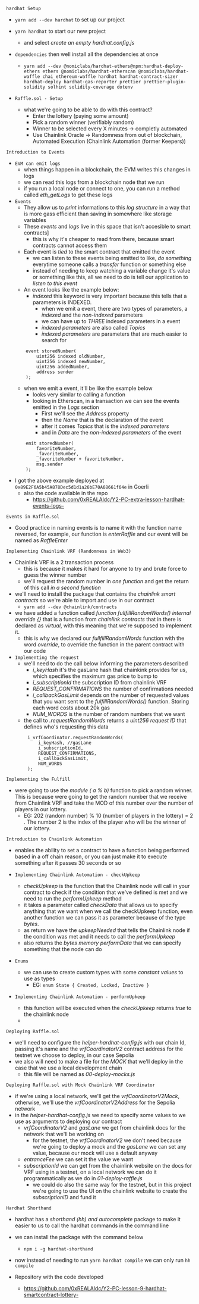 `hardhat Setup`
- `yarn add --dev hardhat` to set up our project
- `yarn hardhat` to start our new project 
	- and select *create an empty hardhat.config.js* 
- `dependencies` then well install all the dependencies at once
	- `yarn add --dev @nomiclabs/hardhat-ethers@npm:hardhat-deploy-ethers ethers @nomiclabs/hardhat-etherscan @nomiclabs/hardhat-waffle chai ethereum-waffle hardhat hardhat-contract-sizer hardhat-deploy hardhat-gas-reporter prettier prettier-plugin-solidity solhint solidity-coverage dotenv` 


- `Raffle.sol - Setup` 
	- what we're going to be able to do with this contract?
		- Enter the lottery (paying some amount)
		- Pick a random winner (verifiably random)
		- Winner to be selected every X minutes -> completly automated
		- Use Chainlink Oracle -> Randomness from out of blockchain, Automated Execution (Chainlink Automation (former Keepers))

`Introduction to Events` 
- `EVM can emit logs` 
	- when things happen in a blockchain, the EVM writes this changes in logs
	- we can read this logs from a blockchain node that we run 
	- if you run a local node or connect to one, you can run a method called *eth_getLogs* to get these logs
- `Events` 
	- They allow us to *print* informations to this *log structure* in a way that is more gass efficient than saving in somewhere like storage variables
	- These *events* and *logs* live in this space that isn't accesible to smart contracts]
		- this is why it's cheaper to read from there, because smart contracts cannot access them
	- Each event is *tied* to the smart contract that emitted the event
		- we can listen to these events being emitted to like, *do something* everytime someone calls a *transfer* function or something else
		- instead of needing to keep watching a variable change it's value or something like this, all we need to do is tell our application to *listen to this event* 
	- An event looks like the example below:
		- *indexed* this keyword is very important because this tells that a parameters is INDEXED. 
			- when we emit a event, there are two types of parameters, a *indexed* and the *non-indexed* parameters 
			- we can have up to *THREE* indexed parameters in a event
			- *indexed parameters* are also called *Topics*
			- *indexed parameters* are parameters that are much easier to search for
	```solidity
		event storedNumber(
			uint256 indexed oldNumber,
			uint256 indexed newNumber,
			uint256 addedNumber,
			address sender
		);
	```
	- when we emit a event, it'll be like the example below
		- looks very similar to calling a function
		- looking in Etherscan, in a transaction we can see the events emitted in the *Logs* section
			- First we'll see the *Address* property
			- then the *Name* that is the declaration of the event
			- after it comes *Topics* that is the *indexed parameters* 
			- and in *Data* are the *non-indexed parameters* of the event
	```solidity
		emit storedNumber(
			favoriteNumber,
			_favoriteNumber,
			_favoriteNumber + favoriteNumber,
			msg.sender
		);
	```
- I got the above example deployed at `0x89E2F6A5b45A878Dec5d1d1a26bE70A68661f64e` in Goerli
	- also the code available in the repo 
		- https://github.com/0xREALAldc/Y2-PC-extra-lesson-hardhat-events-logs-

`Events in Raffle.sol` 
- Good practice in naming events is to name it with the function name reversed, for example, our function is *enterRaffle* and our event will be named as *RaffleEnter*

`Implementing Chainlink VRF (Randomness in Web3)` 
-  Chainlink VRF is a 2 transaction process
	- this is because it makes it hard for anyone to try and brute force to guess the winner number
	- we'll request the random number in *one function* and get the return of this call *in a second function*
- we'll need to install the package that contains the *chainlink smart contracts* so we're able to import and use in our contract
	- `yarn add --dev @chainlink/contracts` 
- we have added a function called *function fullfillRandomWords() internal override {}* that is a function from *chainlink contracts* that in there is declared as *virtual*, with this meaning that we're supposed to implement it. 
	- this is why we declared our *fullfillRandomWords* function with the word *override*, to override the function in the parent contract with our code
- `Implementing the request` 
	- we'll need to do the call below informing the parameters described 
		- *i_keyHash* it's the gasLane hash that chainkink provides for us, which specifies the maximum gas price to bump to
		- *i_subscriptionId* the subscription ID from chainlink VRF
		- *REQUEST_CONFIRMATIONS* the number of confirmations needed 
		- *i_callbackGasLimit* depends on the number of requested values that you want sent to the *fulfillRandomWords()* function. Storing each word costs about 20k gas
		- *NUM_WORDS* is the number of random numbers that we want
	- the call to *.requestRandomWords* returns a *uint256 request ID* that defines who's requesting this data
```solidity
		i_vrfCoordinator.requestRandomWords(
			i_keyHash, //gasLane
			i_subscriptionId,
			REQUEST_CONFIRMATIONS,
			i_callbackGasLimit,
			NUM_WORDS
		);
```
`Implementing the Fulfill`
- were going to use the *module ( a % b)* function to pick a random winner. This is because were going to get the random number that we receive from Chainlink VRF and take the MOD of this number over the number of players in our lottery.
	- EG: 202 (random number) % 10 (number of players in the lottery) = 2 . The number 2 is the index of the player who will be the winner of our lottery.


`Introduction to Chainlink Automation` 
- enables the ability to set a contract to have a function being performed based in a off chain 
reason, or you can just make it to execute something after it passes 30 seconds or so

- `Implementing Chainlink Automation - checkUpkeep`
	- *checkUpkeep* is the function that the Chainlink node will call in your contract to check if the condition that we've defined is met and we need to run the *performUpkeep* method 
	- it takes a parameter called *checkData* that allows us to specify anything that we want when we call the checkUpkeep function, even another function we can pass it as parameter because of the type *bytes*. 
	- as return we have the *upkeepNeeded* that tells the Chainlink node if the condition was met and it needs to call the *performUpkeep*
	- also returns the *bytes memory performData* that we can specify something that the node can do
- `Enums` 
	- we can use to create custom types with some *constant values* to use as types 
		- EG: `enum State { Created, Locked, Inactive }` 

- `Implementing Chainlink Automation - performUpkeep` 
	- this function will be executed when the *checkUpkeep* returns *true* to the chainlink node
	- 


`Deploying Raffle.sol`
- we'll need to configure the *helper-hardhat-config.js* with our chain Id, passing it's name and the *vrfCoordinatorV2* contract address for the testnet we choose to deploy, in our case Sepolia
- we also will need to make a file for the *MOCK* that we'll deploy in the case that we use a local development chain
	- this file will be named as *00-deploy-mocks.js* 

`Deploying Raffle.sol with Mock Chainlink VRF Coordinator`
-  if we're using a local network, we'll get the *vrfCoordinatorV2Mock*, otherwise, we'll use the *vrfCoordinatorV2Address* for the Sepolia network
- in the *helper-hardhat-config.js* we need to specify some values to we use as arguments to deploying our contract
	- *vrfCoordinatorV2* and *gasLane* we get from chainlink docs for the network that we'll be working on
		- for the testnet, the *vrfCoordinatorV2* we don't need because we're going to deploy a mock and the *gasLane* we can set any value, because our mock will use a default anyway
	- *entranceFee* we can set it the value we want 
	- *subscriptionId* we can get from the chainlink website on the docs for VRF using in a testnet, on a local network we can do it programmatically as we do in *01-deploy-raffle.js* 
		- we could do also the same way for the testnet, but in this project we're going to use the UI on the chainlink website to create the *subscriptionID* and fund it 






`Hardhat Shorthand`
- hardhat has a *shorthand (hh) and autocomplete* package to make it easier to us to call the hardhat commands in the command line
- we can install the package with the command below
	- `npm i -g hardhat-shorthand`
- now instead of needing to run `yarn hardhat compile` we can only run `hh compile` 




- Repository with the code developed 
	- https://github.com/0xREALAldc/Y2-PC-lesson-9-hardhat-smartcontract-lottery-

